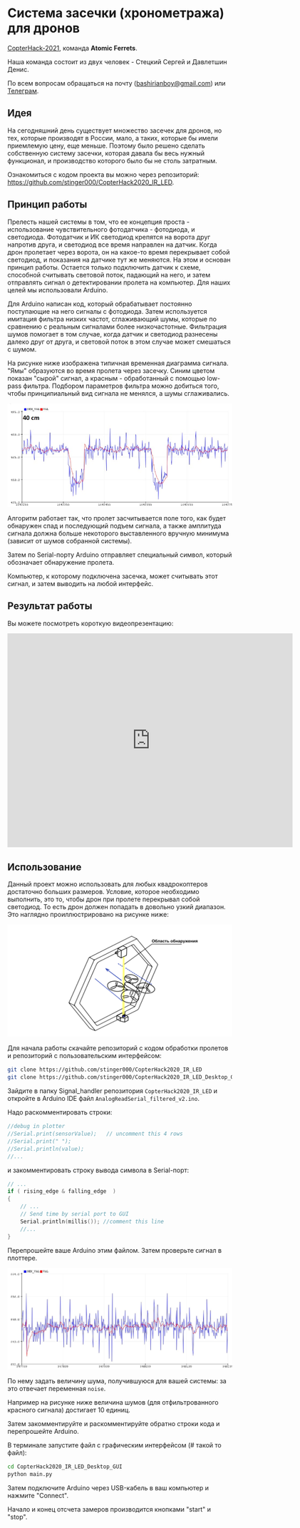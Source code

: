 # Система засечки (хронометража) для дронов

[CopterHack-2021](copterhack2021.md), команда **Atomic Ferrets**.

Наша команда состоит из двух человек - Стецкий Сергей и Давлетшин Денис.

По всем вопросам обращаться на почту (bashirianboy@gmail.com) или [Телеграм](https://t.me/DenisNoLimit).

## Идея

На сегодняшний день существует множество засечек для дронов, но тех, которые производят в России, мало, а таких, которые бы имели приемлемую цену, еще меньше. Поэтому было решено сделать собственную систему засечки, которая давала бы весь нужный функционал, и производство которого было бы не столь затратным.

Ознакомиться с кодом проекта вы можно через репозиторий: https://github.com/stinger000/CopterHack2020_IR_LED.

## Принцип работы

Прелесть нашей системы в том, что ее концепция проста - использование чувствительного фотодатчика - фотодиода, и светодиода. Фотодатчик и ИК светодиод крепятся на ворота друг напротив друга, и светодиод все время направлен на датчик. Когда дрон пролетает через ворота, он на какое-то время перекрывает собой светодиод, и показания на датчике тут же меняются. На этом и основан принцип работы. Остается только подключить датчик к схеме, способной считывать световой поток, падающий на него, и затем отправлять сигнал о детектировании пролета на компьютер. Для наших целей мы использовали Arduino.

Для Arduino написан код, который обрабатывает постоянно поступающие на него сигналы с фотодиода. Затем используется имитация фильтра низких частот, сглаживающий шумы, которые по сравнению с реальным сигналами более низкочастотные. Фильтрация шумов помогает в том случае, когда датчик и светодиод разнесены далеко друг от друга, и световой поток в этом случае может смешаться с шумом.

На рисунке ниже изображена типичная временная диаграмма сигнала. "Ямы" образуются во время пролета через засечку. Синим цветом показан "сырой" сигнал, а красным - обработанный с помощью low-pass фильтра. Подбором параметров фильтра можно добиться того, чтобы принципиальный вид сигнала не менялся, а шумы сглаживались.

![diagram example](../assets/race_timing_sys_copterhack/diagram.jpg)

Алгоритм работает так, что пролет засчитывается поле того, как будет обнаружен спад и последующий подъем сигнала, а также амплитуда сигнала должна больше некоторого выставленного вручную минимума (зависит от шумов собранной системы).

Затем по Serial-порту Arduino отправляет специальный символ, который обозначает обнаружение пролета.

Компьютер, к которому подключена засечка, может считывать этот сигнал, и затем выводить на любой интерфейс.

## Результат работы

Вы можете посмотреть короткую видеопрезентацию:

<iframe width="640" height="480" src="https://www.youtube.com/embed/MEJdM9arz5c" frameborder="0" allow="autoplay; encrypted-media; gyroscope; picture-in-picture"></iframe>

## Использование

Данный проект можно использовать для любых квадрокоптеров достаточно больших размеров. Условие, которое необходимо выполнить, это то, чтобы дрон при пролете перекрывал собой светодиод. То есть дрон должен попадать в довольно узкий диапазон. Это наглядно проиллюстрировано на рисунке ниже:

![system work](../assets/race_timing_sys_copterhack/system_work.png)

Для начала работы скачайте репозиторий с кодом обработки пролетов и репозиторий с пользовательским интерфейсом:

```bash
git clone https://github.com/stinger000/CopterHack2020_IR_LED
git clone https://github.com/stinger000/CopterHack2020_IR_LED_Desktop_GUI
```

Зайдите в папку Signal_handler репозитория `CopterHack2020_IR_LED` и откройте в Arduino IDE файл `AnalogReadSerial_filtered_v2.ino`.

Надо раскомментировать строки:

```cpp
//debug in plotter
//Serial.print(sensorValue);   // uncomment this 4 rows
//Serial.print(" ");
//Serial.println(value);
//...
```

и закомментировать строку вывода символа в Serial-порт:

```cpp
// ...
if ( rising_edge & falling_edge  )
{
    // ...
    // Send time by serial port to GUI
    Serial.println(millis()); //comment this line
    //...
}
```

Перепрошейте ваше Arduino этим файлом. Затем проверьте сигнал в плоттере.

![set noise](../assets/race_timing_sys_copterhack/set_noise.jpg)

По нему задать величину шума, получившуюся для вашей системы: за это отвечает переменная `noise`.

Например на рисунке ниже величина шумов (для отфильтрованного красного сигнала) достигает 10 единиц.

Затем закомментируйте и раскомментируйте обратно строки кода и перепрошейте Arduino.

В терминале запустите файл с графическим интерфейсом (# такой то файл):

```bash
cd CopterHack2020_IR_LED_Desktop_GUI
python main.py
```

Затем подключите Arduino через USB-кабель в ваш компьютер и нажмите "Connect".

Начало и конец отсчета замеров производится кнопками "start" и "stop".
